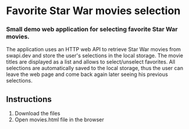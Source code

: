 # Favorite Star War movies selection
### Small demo web application for selecting favorite Star War movies.
The application uses an HTTP web API to retrieve Star War movies from swapi.dev and store the user's selections in the local storage.
The movie titles are displayed as a list and allows to select/unselect favorites.
All selections are automatically saved to the local storage, thus the user can leave the web page and come back again later seeing his previous selections.

## Instructions
1. Download the files
2. Open movies.html file in the browser 
